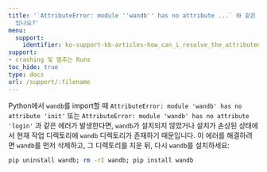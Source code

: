 ```yaml
---
title: '`AttributeError: module ''wandb'' has no attribute ...` 와 같은 오류를 어떻게 해결할 수
  있나요?'
menu:
  support:
    identifier: ko-support-kb-articles-how_can_i_resolve_the_attributeerror_module_wandb_has_no_attribute
support:
- crashing 및 멈추는 Runs
toc_hide: true
type: docs
url: /support/:filename
---
```


Python에서 `wandb`를 import할 때 `AttributeError: module 'wandb' has no attribute 'init'` 또는 `AttributeError: module 'wandb' has no attribute 'login'` 과 같은 에러가 발생한다면, `wandb`가 설치되지 않았거나 설치가 손상된 상태에서 현재 작업 디렉토리에 `wandb` 디렉토리가 존재하기 때문입니다. 이 에러를 해결하려면 `wandb`를 먼저 삭제하고, 그 디렉토리를 지운 뒤, 다시 `wandb`를 설치하세요:

```bash
pip uninstall wandb; rm -rI wandb; pip install wandb
```